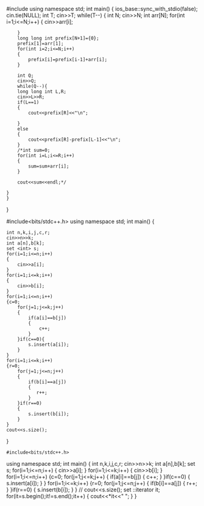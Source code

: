 #include <iostream>
using namespace std;
int main() {
	ios_base::sync_with_stdio(false);
	cin.tie(NULL);
	int T;
	cin>>T;
	while(T--)
	{
		int N;
		cin>>N;
		int arr[N];
		for(int i=1;i<=N;i++)
		{
			cin>>arr[i];

		}
		long long int prefix[N+1]={0};
		prefix[1]=arr[1];
		for(int i=2;i<=N;i++)
		{
			prefix[i]=prefix[i-1]+arr[i];
		}

		int Q;
		cin>>Q;
		while(Q--){
		long long int L,R;
		cin>>L>>R;
		if(L==1)
		{
			cout<<prefix[R]<<"\n";

		}
		else
		{
			cout<<prefix[R]-prefix[L-1]<<"\n";
		}
		/*int sum=0;
		for(int i=L;i<=R;i++)
		{
			sum=sum+arr[i];
		}

		cout<<sum<<endl;*/

	}
	}
}
				 
#include<bits/stdc++.h>
using namespace std;
int main()
{
    
    int n,k,i,j,c,r;
    cin>>n>>k;
    int a[n],b[k];
    set <int> s;  
    for(i=1;i<=n;i++)
    {
        cin>>a[i];
    }
    for(i=1;i<=k;i++)
    {
        cin>>b[i];
    }
    for(i=1;i<=n;i++)
    {c=0;
        for(j=1;j<=k;j++)
        {
            if(a[i]==b[j])
            {
                c++;
            }
        }if(c==0){
            s.insert(a[i]);
        }
    }
    for(i=1;i<=k;i++)
    {r=0;
        for(j=1;j<=n;j++)
        {
            if(b[i]==a[j])
            {
               r++;
            }
        }if(r==0)
        {
            s.insert(b[i]);
        }
    }
    cout<<s.size();
}				 
				 

	
	#include<bits/stdc++.h>
using namespace std;
int main()
{
    int n,k,i,j,c,r;
    cin>>n>>k;
    int a[n],b[k];
    set <int> s;
    for(i=1;i<=n;i++)
    {
        cin>>a[i];
    }
    for(i=1;i<=k;i++)
    {
        cin>>b[i];
    }
    for(i=1;i<=n;i++)
    {c=0;
        for(j=1;j<=k;j++)
        {
            if(a[i]==b[j])
            {
                c++;
            }
        }if(c==0)
        {
            s.insert(a[i]);
        }
    }
    for(i=1;i<=k;i++)
    {r=0;
        for(j=1;j<=n;j++)
        {
            if(b[i]==a[j])
            {
                r++;
            }
        }if(r==0)
        {
            s.insert(b[i]);
        }
    }
   // cout<<s.size();
    set <int>::iterator it;
    for(it=s.begin();it!=s.end();it++)
    {
        cout<<*it<<" ";
    }
}
